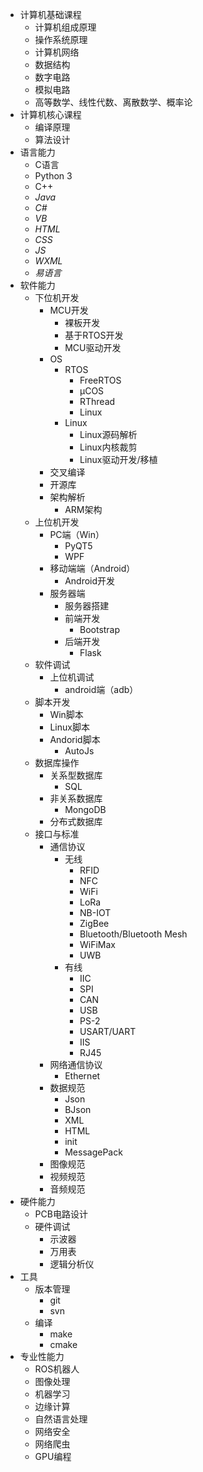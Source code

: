 
- 计算机基础课程
  - 计算机组成原理
  - 操作系统原理
  - 计算机网络
  - 数据结构
  - 数字电路
  - 模拟电路
  - 高等数学、线性代数、离散数学、概率论
- 计算机核心课程
  - 编译原理
  - 算法设计
- 语言能力
  - C语言
  - Python 3
  - C++
  - *Java*
  - *C#*
  - *VB*
  - *HTML*
  - *CSS*
  - *JS*
  - *WXML*
  - *易语言*
- 软件能力
  - 下位机开发
    - MCU开发
      - 裸板开发
      - 基于RTOS开发
      - MCU驱动开发
    - OS
      - RTOS
        - FreeRTOS
        - μCOS
        - RThread
        - Linux
      - Linux
        - Linux源码解析
        - Linux内核裁剪
        - Linux驱动开发/移植
    - 交叉编译
    - 开源库
    - 架构解析
      - ARM架构
  - 上位机开发
    - PC端（Win）
      - PyQT5
      - WPF
    - 移动端端（Android）
      - Android开发
    - 服务器端
      - 服务器搭建
      - 前端开发
        - Bootstrap
      - 后端开发
        - Flask
  - 软件调试
    - 上位机调试
      - android端（adb）
  - 脚本开发
    - Win脚本
    - Linux脚本
    - Andorid脚本
      - AutoJs
  - 数据库操作
    - 关系型数据库
      - SQL
    - 非关系数据库
      - MongoDB
    - 分布式数据库
  - 接口与标准
    - 通信协议
      - 无线
        - RFID
        - NFC
        - WiFi
        - LoRa
        - NB-IOT
        - ZigBee
        - Bluetooth/Bluetooth Mesh
        - WiFiMax
        - UWB
      - 有线
        - IIC
        - SPI
        - CAN
        - USB
        - PS-2
        - USART/UART
        - IIS
        - RJ45
    - 网络通信协议
      - Ethernet
    - 数据规范
      - Json
      - BJson
      - XML
      - HTML
      - init
      - MessagePack
    - 图像规范
    - 视频规范
    - 音频规范
- 硬件能力
  - PCB电路设计
  - 硬件调试
    - 示波器
    - 万用表
    - 逻辑分析仪
- 工具
  - 版本管理
    - git
    - svn
  - 编译
    - make
    - cmake
- 专业性能力
  - ROS机器人
  - 图像处理
  - 机器学习
  - 边缘计算
  - 自然语言处理
  - 网络安全
  - 网络爬虫
  - GPU编程